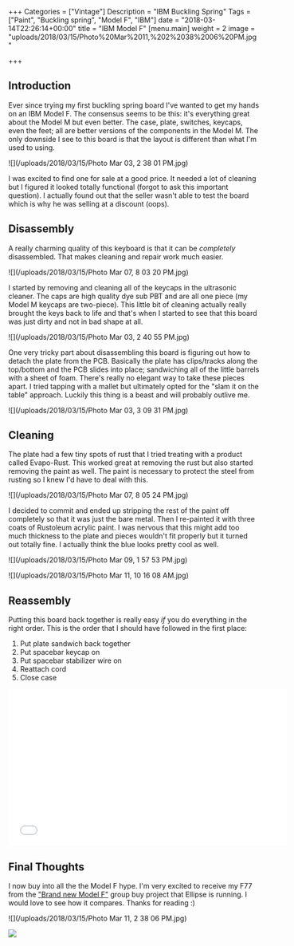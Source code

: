 +++
Categories = ["Vintage"]
Description = "IBM Buckling Spring"
Tags = ["Paint", "Buckling spring", "Model F", "IBM"]
date = "2018-03-14T22:26:14+00:00"
title = "IBM Model F"
[menu.main]
weight = 2
image = "uploads/2018/03/15/Photo%20Mar%2011,%202%2038%2006%20PM.jpg"

+++
## Introduction

Ever since trying my first buckling spring board I've wanted to get my hands on an IBM Model F.  The consensus seems to be this: it's everything great about the Model M but even better.  The case, plate, switches, keycaps, even the feet; all are better versions of the components in the Model M.  The only downside I see to this board is that the layout is different than what I'm used to using.

![](/uploads/2018/03/15/Photo Mar 03, 2 38 01 PM.jpg)

I was excited to find one for sale at a good price.  It needed a lot of cleaning but I figured it looked totally functional (forgot to ask this important question).  I actually found out that the seller wasn't able to test the board which is why he was selling at a discount (oops).

## Disassembly

A really charming quality of this keyboard is that it can be _completely_ disassembled.  That makes cleaning and repair work much easier.

![](/uploads/2018/03/15/Photo Mar 07, 8 03 20 PM.jpg)

I started by removing and cleaning all of the keycaps in the ultrasonic cleaner.  The caps are high quality dye sub PBT and are all one piece (my Model M keycaps are two-piece).  This little bit of cleaning actually really brought the keys back to life and that's when I started to see that this board was just dirty and not in bad shape at all.

![](/uploads/2018/03/15/Photo Mar 03, 2 40 55 PM.jpg)

One very tricky part about disassembling this board is figuring out how to detach the plate from the PCB.  Basically the plate has clips/tracks along the top/bottom and the PCB slides into place; sandwiching all of the little barrels with a sheet of foam.  There's really no elegant way to take these pieces apart.  I tried tapping with a mallet but ultimately opted for the "slam it on the table" approach.  Luckily this thing is a beast and will probably outlive me.

![](/uploads/2018/03/15/Photo Mar 03, 3 09 31 PM.jpg)

## Cleaning

The plate had a few tiny spots of rust that I tried treating with a product called Evapo-Rust.  This worked great at removing the rust but also started removing the paint as well.  The paint is necessary to protect the steel from rusting so I knew I'd have to deal with this.

![](/uploads/2018/03/15/Photo Mar 07, 8 05 24 PM.jpg)

I decided to commit and ended up stripping the rest of the paint off completely so that it was just the bare metal.  Then I re-painted it with three coats of Rustoleum acrylic paint.  I was nervous that this might add too much thickness to the plate and pieces wouldn't fit properly but it turned out totally fine.  I actually think the blue looks pretty cool as well.

![](/uploads/2018/03/15/Photo Mar 09, 1 57 53 PM.jpg)

![](/uploads/2018/03/15/Photo Mar 11, 10 16 08 AM.jpg)

## Reassembly

Putting this board back together is really easy _if_ you do everything in the right order.  This is the order that I should have followed in the first place:

1. Put plate sandwich back together
2. Put spacebar keycap on
3. Put spacebar stabilizer wire on
4. Reattach cord
5. Close case

<iframe width="560" height="315" src="//www.youtube.com/embed/4Wcp8ktQ-nk" frameborder="0"></iframe>

## Final Thoughts

I now buy into all the the Model F hype.  I'm very excited to receive my F77 from the ["Brand new Model F"](https://www.modelfkeyboards.com) group buy project that Ellipse is running.  I would love to see how it compares.  Thanks for reading :)

![](/uploads/2018/03/15/Photo Mar 11, 2 38 06 PM.jpg)

![](/uploads/2018/03/15/unnamed.jpg)
